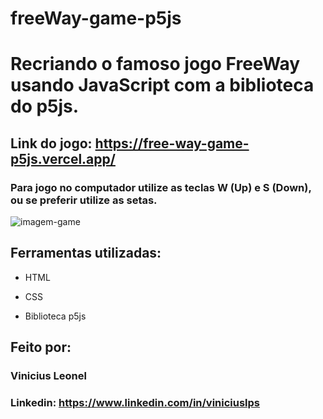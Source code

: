 # freeWay-game-p5js

# Recriando o famoso jogo FreeWay usando JavaScript com a biblioteca do p5js.

## Link do jogo: https://free-way-game-p5js.vercel.app/
### Para jogo no computador utilize as teclas W (Up) e S (Down), ou se preferir utilize as setas. 

![imagem-game](https://user-images.githubusercontent.com/124933333/226484563-6d1a1cec-9988-4c8a-85e2-3ac251e6ee11.png)

## Ferramentas utilizadas:

* HTML

* CSS

* Biblioteca p5js

## Feito por:

### Vinicius Leonel

### Linkedin: https://www.linkedin.com/in/viniciuslps
